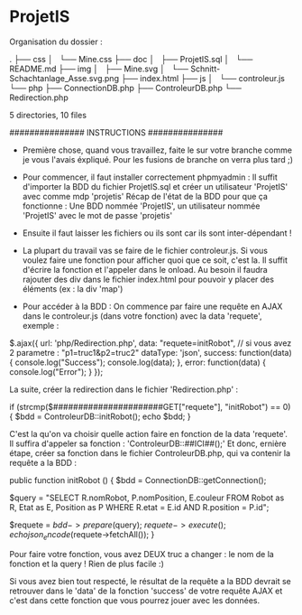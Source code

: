 # ProjetIS

Organisation du dossier :

.
├── css
│   └── Mine.css
├── doc
│   ├── ProjetIS.sql
│   └── README.md
├── img
│   ├── Mine.svg
│   └── Schnitt-Schachtanlage_Asse.svg.png
├── index.html
├── js
│   └── controleur.js
└── php
    ├── ConnectionDB.php
    ├── ControleurDB.php
    └── Redirection.php

5 directories, 10 files

############### INSTRUCTIONS ###############

 - Première chose, quand vous travaillez, faite le sur votre branche comme je vous l'avais éxpliqué.
Pour les fusions de branche on verra plus tard ;)

 - Pour commencer, il faut installer correctement phpmyadmin :
Il suffit d'importer la BDD du fichier ProjetIS.sql et créer un utilisateur 'ProjetIS' avec comme mdp 'projetis'
Récap de l'état de la BDD pour que ça fonctionne :
Une BDD nommée 'ProjetIS', un utilisateur nommée 'ProjetIS' avec le mot de passe 'projetis'

 - Ensuite il faut laisser les fichiers ou ils sont car ils sont inter-dépendant !

 - La plupart du travail vas se faire de le fichier controleur.js.
Si vous voulez faire une fonction pour afficher quoi que ce soit, c'est la.
Il suffit d'écrire la fonction et l'appeler dans le onload.
Au besoin il faudra rajouter des div dans le fichier index.html pour pouvoir y placer des éléments (ex : la div 'map')

 - Pour accéder à la BDD :
On commence par faire une requête en AJAX dans le controleur.js (dans votre fonction) avec la data 'requete', exemple :

$.ajax({
  url: 'php/Redirection.php',
  data: "requete=initRobot",    // si vous avez 2 parametre : "p1=truc1&p2=truc2"
  dataType: 'json',
  success: function(data) {
    console.log("Success");
    console.log(data);
  },
  error: function(data) {
    console.log("Error");
  }
});

La suite, créer la redirection dans le fichier 'Redirection.php' :

if (strcmp($######################GET["requete"], "initRobot") == 0) {
  $bdd = ControleurDB::initRobot();
  echo $bdd;
}

C'est la qu'on va choisir quelle action faire en fonction de la data 'requete'.
Il suffira d'appeler sa fonction : 'ControleurDB::##ICI##();'
Et donc, ernière étape, créer sa fonction dans le fichier ControleurDB.php, qui va contenir la requête a la BDD :

public function initRobot () {
  $bdd = ConnectionDB::getConnection();

  $query = "SELECT R.nomRobot, P.nomPosition, E.couleur FROM Robot as R, Etat as E, Position as P WHERE R.etat = E.id AND R.position = P.id";

  $requete = $bdd->prepare($query);
  $requete->execute();
  echo json_encode($requete->fetchAll());
}

Pour faire votre fonction, vous avez DEUX truc a changer : le nom de la fonction et la query !
Rien de plus facile :)

Si vous avez bien tout respecté, le résultat de la requête a la BDD devrait se retrouver dans le 'data' de la fonction 'success' de votre requête AJAX et c'est dans cette fonction que vous pourrez jouer avec les données.
